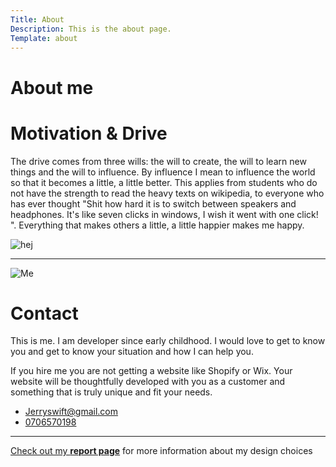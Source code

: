 ```yaml
---
Title: About
Description: This is the about page.
Template: about
---
```




<div class="about-container">
   <h1>About me</h1>
 


<div class="motivation-container">
        <h1>Motivation & Drive</h1>
        <p> The drive comes from three wills: the will to create, the will to learn new things and the will to influence. By influence I mean to influence the world so that it becomes a little, a little better. This applies from students who do not have the strength to read the heavy texts on wikipedia, to everyone who has ever thought "Shit how hard it is to switch between speakers and headphones. It's like seven clicks in windows, I wish it went with one click! ". Everything that makes others a little, a little happier makes me happy. </p>
</div>
<picture>
        <source media="(min-width: 668px)" srcset="../portfolio/image/colors.jpg&w=300" alt="Me">
        <source media="(min-width: 376px)" srcset="../portfolio/image/colors.jpg&w=250" alt="Me"> 
        <img src="../portfolio/image/colors.jpg&w=300" alt="hej">
</picture>

<div class="sb sb-about">
      <small></small>
      <hr class="section-break-3" />
</div>


<picture>
            <source media="(min-width: 668px)" srcset="../portfolio/image/person_doesnt_exist.jpeg&w=400" alt="Me">
            <source media="(min-width: 376px)" srcset="../portfolio/image/person_doesnt_exist.jpeg&w=300" alt="Me"> 
            <img src="../portfolio/image/person_doesnt_exist.jpeg&w=300" alt="Me">
    </picture>
    <div class="intro">
    <h1>Contact</h1>
    <p>
    This is me. I am developer since early childhood. I would love to get to know you and get to know your situation and how I can help you.
    </p>
    <p>
    If you hire me you are not getting a website like Shopify or Wix. Your website will be thoughtfully developed with you as a customer and something that is truly unique and fit your needs.
    </p>
        <ul>
            <li><a href="mailto:jerryswift@gmail.com" alt="mail link">Jerryswift@gmail.com</li>
            <li><a href="tel:0706570198">0706570198</li>
        </ul>
    </div>

<div class="sb sb-about">
      <small></small>
      <hr class="section-break-3" />
</div>

<p class="report-text">Check out my <strong><a href="./report" alt="report page" class="report-link">report page</a></strong> for more information about my design choices</p>

</div>





    


